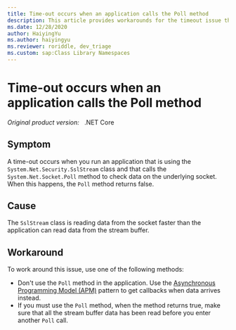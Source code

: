 ```yaml
---
title: Time-out occurs when an application calls the Poll method
description: This article provides workarounds for the timeout issue that occurs when an application calls the Poll method.
ms.date: 12/28/2020
author: HaiyingYu
ms.author: haiyingyu
ms.reviewer: roriddle, dev_triage
ms.custom: sap:Class Library Namespaces
---
```

# Time-out occurs when an application calls the Poll method

_Original product version:_ &nbsp; .NET Core

## Symptom

A time-out occurs when you run an application that is using the `System.Net.Security.SslStream` class and that calls the `System.Net.Socket.Poll` method to check data on the underlying socket. When this happens, the `Poll` method returns false.

## Cause

The `SslStream` class is reading data from the socket faster than the application can read data from the stream buffer.

## Workaround

To work around this issue, use one of the following methods:

- Don't use the `Poll` method in the application. Use the [Asynchronous Programming Model (APM)](/dotnet/standard/asynchronous-programming-patterns/asynchronous-programming-model-apm) pattern to get callbacks when data arrives instead.
- If you must use the `Poll` method, when the method returns true, make sure that all the stream buffer data has been read before you enter another `Poll` call.
